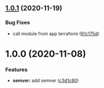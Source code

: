 ## [1.0.1](https://gitlab.com/loulou-bobi-action/terraform/openstack/modules/terraform-openstack-listeners/compare/v1.0.0...v1.0.1) (2020-11-19)


### Bug Fixes

* call module from app terraform ([61c175d](https://gitlab.com/loulou-bobi-action/terraform/openstack/modules/terraform-openstack-listeners/commit/61c175dafb901707b28715499f92be0a1f73731d))

# 1.0.0 (2020-11-08)


### Features

* **semver:** add semver ([c3d1c80](https://gitlab.com/loulou-bobi-action/terraform/openstack/modules/terraform-openstack-listeners/commit/c3d1c8018489c8729db031150599a7d10a46cf95))
